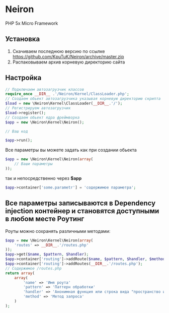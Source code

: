 Neiron
======

PHP 5x Micro Framework

Установка
---------
1. Скачиваем последнюю версию по ссылке https://github.com/KpuTuK/Neiron/archive/master.zip
2. Распаковываем архив корневую директорию сайта

Настройка
----------------

```php
// Подключаем автозагрузчик классов
require_once __DIR__ .'/Neiron/Kernel/ClassLoader.php';
// Создаем обьект автозагрузчика указывая корневую директорию скрипта
$load = new \Neiron\Kernel\ClassLoader(__DIR__.'/');
// Регистрируем автозагрузчик
$load->register();
// Создаем обьект ядра фреймворка
$app = new \Neiron\Kernel\Neiron();

// Ваш код

$app->run();
```
Все параметры вы можете задать как при создании обьекта
```php
$app = new \Neiron\Kernel\Neiron(array(
    // Ваши параметры
));
```
так и непосредственно через **$app**
```php
$app->container['some.parametr'] = 'содержимое параметра';
```
Все параметры записываются в Dependency injection контейнер и становятся доступными в любом месте 
Роутинг
-------
Роуты можно сохранять различными методами:
```php
$app = new \Neiron\Kernel\Neiron(array(
    'routes' => __DIR__.'/routes.php'
));
$app->get($name, $pattern, $handler);
$app->container['routing']->addRoute($name, $pattern, $handler, $method);
$app->container['routing']->addRoutes(__DIR__.'/routes.php');
// Содержимое /routes.php
return array(
    array(
        'name' => 'Имя роута'
        'pattern' => 'Паттерн обработки'
        'handler' => 'Анонимная функция или строка вида "пространство имен контроллера@экшен"'
        'method' => 'Метод запроса'
    )
);
```
